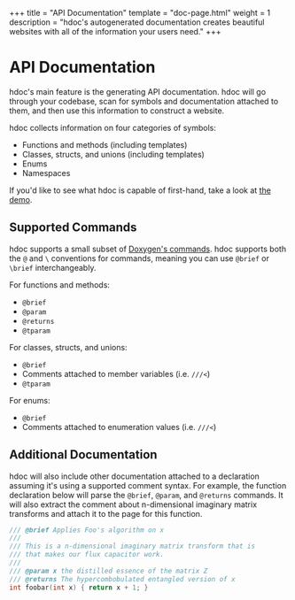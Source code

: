 +++
title = "API Documentation"
template = "doc-page.html"
weight = 1
description = "hdoc's autogenerated documentation creates beautiful websites with all of the information your users need."
+++

# API Documentation

hdoc's main feature is the generating API documentation.
hdoc will go through your codebase, scan for symbols and documentation attached to them, and then use this information to construct a website.

hdoc collects information on four categories of symbols:
- Functions and methods (including templates)
- Classes, structs, and unions (including templates)
- Enums
- Namespaces

If you'd like to see what hdoc is capable of first-hand, take a look at [the demo](https://demo.hdoc.io).

## Supported Commands

hdoc supports a small subset of [Doxygen's commands](https://www.doxygen.nl/manual/commands.html).
hdoc supports both the `@` and `\` conventions for commands, meaning you can use `@brief` or `\brief` interchangeably.

For functions and methods:
- `@brief`
- `@param`
- `@returns`
- `@tparam`

For classes, structs, and unions:
- `@brief`
- Comments attached to member variables (i.e. `///<`)
- `@tparam`

For enums:
- `@brief`
- Comments attached to enumeration values (i.e. `///<`)

## Additional Documentation

hdoc will also include other documentation attached to a declaration assuming it's using a supported comment syntax.
For example, the function declaration below will parse the `@brief`, `@param`, and `@returns` commands.
It will also extract the comment about n-dimensional imaginary matrix transforms and attach it to the page for this function.

```cpp
/// @brief Applies Foo's algorithm on x
///
/// This is a n-dimensional imaginary matrix transform that is
/// that makes our flux capacitor work.
///
/// @param x the distilled essence of the matrix Z
/// @returns The hypercombobulated entangled version of x
int foobar(int x) { return x + 1; }
```
